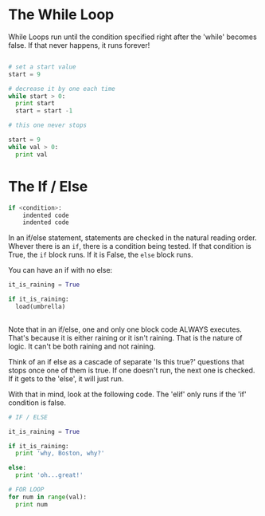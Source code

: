 # The While Loop
While Loops run until the condition specified right after the 'while' becomes false. If that never happens, it runs forever!


````python

# set a start value
start = 9

# decrease it by one each time
while start > 0:
  print start
  start = start -1

# this one never stops

start = 9
while val > 0:
  print val


````

# The If / Else

````python
if <condition>:
    indented code
    indented code
````

In an if/else statement, statements are checked in the natural reading order.  Whever there is an `if`, there is a condition being tested.  If that condition is True, the `if` block runs.  If it is False, the `else` block runs.

You can have an if with no else:

````python
it_is_raining = True

if it_is_raining:
  load(umbrella)
  
````

Note that in an if/else, one and only one block code ALWAYS executes. That's because it is either raining or it isn't raining.  That is the nature of logic. It can't be both raining and not raining.

Think of an if else as a cascade of separate 'Is this true?' questions that stops once one of them is true.  If one doesn't run, the next one is checked. If it gets to the 'else', it will just run.

With that in mind, look at the following code.  The 'elif' only runs if the 'if' condition is false.

````python
# IF / ELSE  

it_is_raining = True

if it_is_raining:
  print 'why, Boston, why?'

else:
  print 'oh...great!'
````

````python
# FOR LOOP
for num in range(val):
  print num
````
